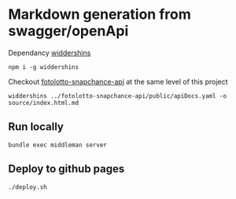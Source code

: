 # Markdown generation from swagger/openApi #


Dependancy [widdershins](https://github.com/Mermade/widdershins)
```
npm i -g widdershins
```

Checkout [fotolotto-snapchance-api](https://github.com/multilot-products/fotolotto-snapchance-api) at the same level of this project

```
widdershins ../fotolotto-snapchance-api/public/apiDocs.yaml -o source/index.html.md
```

## Run locally

```
bundle exec middleman server
```

## Deploy to github pages
```
./deploy.sh
```


